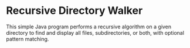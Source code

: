 # Recursive Directory Walker

This simple Java program performs a recursive algorithm on a given directory to find and display all files, subdirectories, or both, with optional pattern matching.

